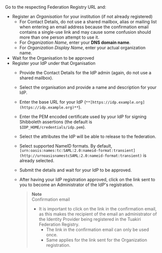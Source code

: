 
Go to the respecting Federation Registry URL and:

*   Register an _Organisation_ for your institution (if not already registered)
    *   For Contact Details, do not use a shared mailbox, alias or mailing list when entering an email address because the confirmation email contains a single-use link and may cause some confusion should more than one person attempt to use it.
    *   For _Organization Name_, enter your **DNS domain name**.
    *   For _Organization Display Name_, enter your actual organization name.
*   Wait for the Organisation to be approved
*   Register your IdP under that Organisation
    *   Provide the Contact Details for the IdP admin (again, do not use a shared mailbox).
    *   Select the organisation and provide a name and description for your IdP.
    *   Enter the base URL for your IdP (`**[https://idp.example.org](https://idp.example.org)**`).
    *   Enter the PEM encoded certificate used by your IdP for signing Shibboleth assertions (the default is `$IDP_HOME/credentials/idp.pem`).
    *   Select the attributes the IdP will be able to release to the federation.
    *   Select supported NameID formats. By default, `[urn:oasis:names:tc:SAML:2.0:nameid-format:transient](http://urnoasisnamestcSAML:2.0:nameid-format:transient)` is already selected.
    *   Submit the details and wait for your IdP to be approved.
    *   After having your IdP registration approved, click on the link sent to you to become an Administrator of the IdP's registration.
        
        > **Note**  
        > Confirmation email
        >
        > *   It is important to click on the link in the confirmation email, as this makes the recipient of the email an administrator of the Identity Provider being registered in the Tuakiri Federation Registry.
        >     *   The link in the confirmation email can only be used once.
        >     *   Same applies for the link sent for the Organization registration.
        

